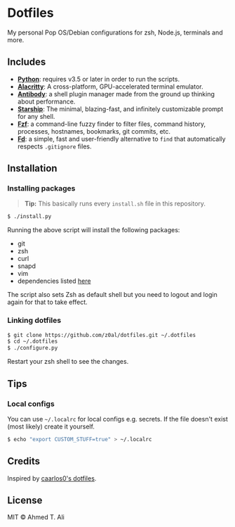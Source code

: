 # Dotfiles

My personal Pop OS/Debian configurations for zsh, Node.js, terminals and more.

## Includes

- [**Python**][python]: requires v3.5 or later in order to run the scripts.
- [**Alacritty**][alacritty]: A cross-platform, GPU-accelerated terminal emulator.
- [**Antibody**][antibody]: a shell plugin manager made from the ground up thinking about performance.
- [**Starship**][starship]: The minimal, blazing-fast, and infinitely customizable prompt for any shell.
- [**Fzf**][fzf]: a command-line fuzzy finder to filter files, command history, processes, hostnames, bookmarks, git commits, etc.
- [**Fd**][fd]: a simple, fast and user-friendly alternative to `find` that automatically respects `.gitignore` files.

## Installation

### Installing packages

> **Tip:** This basically runs every `install.sh` file in this repository.

```sh
$ ./install.py
```

Running the above script will install the following packages:

- git
- zsh
- curl
- snapd
- vim
- dependencies listed [here](#includes)

The script also sets Zsh as default shell but you need to logout and login again for that to take effect.

### Linking dotfiles

```sh
$ git clone https://github.com/z0al/dotfiles.git ~/.dotfiles
$ cd ~/.dotfiles
$ ./configure.py
```

Restart your zsh shell to see the changes.

## Tips

### Local configs

You can use `~/.localrc` for local configs e.g. secrets. If the file doesn't exist (most likely) create it yourself.

```sh
$ echo "export CUSTOM_STUFF=true" > ~/.localrc
```

## Credits

Inspired by [caarlos0's dotfiles](https://github.com/caarlos0/dotfiles).

## License

MIT © Ahmed T. Ali

[antibody]: https://getantibody.github.io
[starship]: https://starship.rs/
[fzf]: https://github.com/junegunn/fzf
[fd]: https://github.com/sharkdp/fd
[gogh]: https://mayccoll.github.io/Gogh/
[python]: http://python.org/
[alacritty]: https://github.com/alacritty/alacritty
